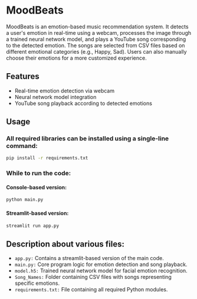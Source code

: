 # MoodBeats
MoodBeats is an emotion-based music recommendation system. It detects a user's emotion in real-time using a webcam, processes the image through a trained neural network model, and plays a YouTube song corresponding to the detected emotion. The songs are selected from CSV files based on different emotional categories (e.g., Happy, Sad). Users can also manually choose their emotions for a more customized experience.

## Features
- Real-time emotion detection via webcam
- Neural network model integration
- YouTube song playback according to detected emotions

## Usage
### All required libraries can be installed using a single-line command:
```bash
pip install -r requirements.txt
```

### While to run the code:
#### Console-based version:
```bash
python main.py
```
#### Streamlit-based version:
```bash
streamlit run app.py
```
## Description about various files:
- `app.py:` Contains a streamlit-based version of the main code. 
- `main.py:` Core program logic for emotion detection and song playback.
- `model.h5:` Trained neural network model for facial emotion recognition.
- `Song_Names:` Folder containing CSV files with songs representing specific emotions.
- `requirements.txt:` File containing all required Python modules.
